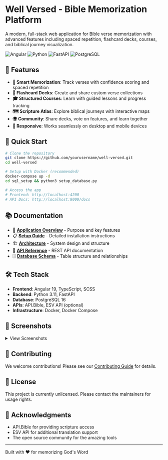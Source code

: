 # Well Versed - Bible Memorization Platform

A modern, full-stack web application for Bible verse memorization with advanced features including spaced repetition, flashcard decks, courses, and biblical journey visualization.

![Angular](https://img.shields.io/badge/Angular-19-red)
![Python](https://img.shields.io/badge/Python-3.11-blue)
![FastAPI](https://img.shields.io/badge/FastAPI-0.104-green)
![PostgreSQL](https://img.shields.io/badge/PostgreSQL-16-blue)

## 🚀 Features

- **📖 Smart Memorization**: Track verses with confidence scoring and spaced repetition
- **🎴 Flashcard Decks**: Create and share custom verse collections
- **🎓 Structured Courses**: Learn with guided lessons and progress tracking
- **🗺️ Scripture Atlas**: Explore biblical journeys with interactive maps
- **🌍 Community**: Share decks, vote on features, and learn together
- **📱 Responsive**: Works seamlessly on desktop and mobile devices

## 🚀 Quick Start

```bash
# Clone the repository
git clone https://github.com/yourusername/well-versed.git
cd well-versed

# Setup with Docker (recommended)
docker-compose up -d
cd sql_setup && python3 setup_database.py

# Access the app
# Frontend: http://localhost:4200
# API Docs: http://localhost:8000/docs
```

## 📚 Documentation

- 📖 **[Application Overview](docs/OVERVIEW.md)** - Purpose and key features
- 📋 **[Setup Guide](docs/SETUP.md)** - Detailed installation instructions
- 🏗️ **[Architecture](docs/ARCHITECTURE.md)** - System design and structure
- 🔌 **[API Reference](docs/API.md)** - REST API documentation
- 🗄️ **[Database Schema](docs/DATABASE.md)** - Table structure and relationships

## 🛠️ Tech Stack

- **Frontend**: Angular 19, TypeScript, SCSS
- **Backend**: Python 3.11, FastAPI
- **Database**: PostgreSQL 16
- **APIs**: API.Bible, ESV API (optional)
- **Infrastructure**: Docker, Docker Compose

## 📸 Screenshots

<details>
<summary>View Screenshots</summary>

*Screenshots coming soon...*

</details>

## 🤝 Contributing

We welcome contributions! Please see our [Contributing Guide](docs/CONTRIBUTING.md) for details.

## 📝 License

This project is currently unlicensed. Please contact the maintainers for usage rights.

## 🙏 Acknowledgments

- API.Bible for providing scripture access
- ESV API for additional translation support
- The open source community for the amazing tools

---

Built with ❤️ for memorizing God's Word